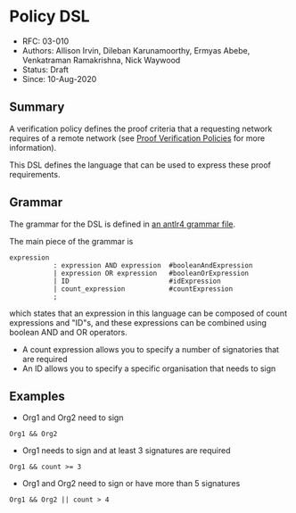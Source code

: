 <!--
 Copyright IBM Corp. All Rights Reserved.

 SPDX-License-Identifier: CC-BY-4.0
 -->
# Policy DSL

- RFC: 03-010
- Authors: Allison Irvin, Dileban Karunamoorthy, Ermyas Abebe, Venkatraman Ramakrishna, Nick Waywood
- Status: Draft
- Since: 10-Aug-2020

## Summary

A verification policy defines the proof criteria that a requesting network requires of a remote network (see [Proof Verification Policies](./proof-verification.md) for more information).

This DSL defines the language that can be used to express these proof requirements.

## Grammar

The grammar for the DSL is defined in [an antlr4 grammar file](../../../common/policy-dsl/parser/Policy.g4).

The main piece of the grammar is

```
expression
           : expression AND expression  #booleanAndExpression
           | expression OR expression   #booleanOrExpression
           | ID                         #idExpression
           | count_expression           #countExpression
           ;
```

which states that an expression in this language can be composed of count expressions and "ID"s, and these expressions can be combined using boolean AND and OR operators.

-   A count expression allows you to specify a number of signatories that are required
-   An ID allows you to specify a specific organisation that needs to sign

## Examples

-   Org1 and Org2 need to sign

`Org1 && Org2`

-   Org1 needs to sign and at least 3 signatures are required

`Org1 && count >= 3`

-   Org1 and Org2 need to sign or have more than 5 signatures

`Org1 && Org2 || count > 4`

